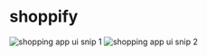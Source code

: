 # shoppify

![shopping app ui snip 1](https://user-images.githubusercontent.com/46129169/148403795-7ebddd97-98bb-4501-a603-5e988d508772.png)
![shopping app ui snip 2](https://user-images.githubusercontent.com/46129169/148403815-098354d6-e2eb-444e-a78a-b53609c4910f.png)
